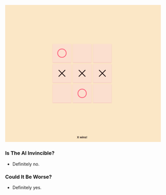 ![](media/img1.png)

### Is The AI Invincible?

* Definitely no.

### Could It Be Worse?

* Definitely yes.